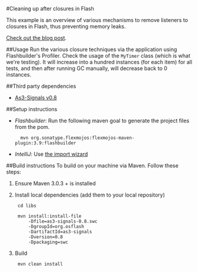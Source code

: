 #Cleaning up after closures in Flash

This example is an overview of various mechanisms to remove listeners to closures in Flash, thus preventing memory leaks.

[Check out the blog post](...).

##Usage
Run the various closure techniques via the application using Flashbuilder's Profiler. Check the usage of the `MyTimer` class (which is what we're testing). It will increase into a hundred instances (for each item) for all tests, and then after running GC manually, will decrease back to 0 instances. 


##Third party dependencies
* [As3-Signals v0.8](https://github.com/robertpenner/as3-signals)

##Setup instructions
* *Flashbuilder*: Run the following maven goal to generate the project files from the pom.
        
	    mvn org.sonatype.flexmojos:flexmojos-maven-plugin:3.9:flashbuilder 

* *IntelliJ*: Use [the import wizard](http://blogs.jetbrains.com/idea/2009/09/flexmojos-inmaia/)

##Build instructions
To build on your machine via Maven. Follow these steps:

1. Ensure Maven 3.0.3 + is installed

2. Install local dependencies (add them to your local repository)
	
		cd libs
		
		mvn install:install-file 
			-Dfile=as3-signals-0.8.swc 
			-DgroupId=org.osflash
			-DartifactId=as3-signals 
			-Dversion=0.8 
			-Dpackaging=swc

3. Build

		mvn clean install
	

	

	